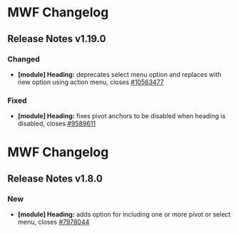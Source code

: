 # MWF Changelog
## Release Notes v1.19.0
### Changed
* **[module] Heading:** deprecates select menu option and replaces with new option using action menu, closes [#10563477](https://microsoft.visualstudio.com/DefaultCollection/OSGS/_workitems?id=10563477)

### Fixed
* **[module] Heading:** fixes pivot anchors to be disabled when heading is disabled, closes [#9589611](https://microsoft.visualstudio.com/DefaultCollection/OSGS/_workitems?id=9589611)

# MWF Changelog
## Release Notes v1.8.0
### New
* **[module] Heading:** adds option for including one or more pivot or select menu, closes [#7978044](https://microsoft.visualstudio.com/DefaultCollection/OSGS/_workitems?id=7978044)

